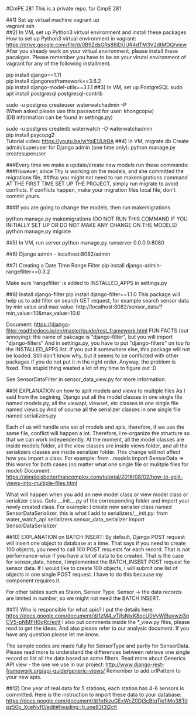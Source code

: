 #CmPE 281
This is a private repo. for CmpE 281

##1) Set up virtual machine
 vagrant up  
 vagrant ssh  
##2) In VM, set up Python3 virtual environment and install these packages
 How to set up Python3 virtual environment in vagrant: https://drive.google.com/file/d/0B9ZdsGRs88lDUUR4dTM3V2dtMDQ/view
 After you already work on your virtual environment, please install these pacakges. 
 Please remember you have to be on your virutal environment of vagrant for any of the following installment.
 
 pip install django==1.11  
 pip install djangorestframework==3.6.2  
 pip install django-model-utils==3.1.1
##3) In VM, set up PostgreSQL
  sudo apt install postgresql postgresql-contrib  

  sudo -u postgres createuser waterwatchadmin -P  
  (When asked please use this password for user: khongcopw)  
  (DB information can be found in settings.py)  

  sudo -u postgres createdb waterwatch -O waterwatchadmin  
  pip install psycopg2  
  Tutorial video: https://youtu.be/wYqiEUlJrBA
##4) In VM, migrate db
Create admin/superuser for Django admin (one time only):
  python manage.py createsuperuser  

###Every time we make a update/create new models run these commands:  
###However, since Thy is working on the models, and she committed the migrations file, 
###so you might not need to run makemigrations command AT THE FIRST TIME SET UP THE PROJECT, simply run migrate to avoid conflicts. If conflicts happen, make your migration files local file, don't commit yours.

###If you are going to change the models, then run makemigrations

  python manage.py makemigrations (DO NOT RUN THIS COMMAND IF YOU INITIALLY SET UP OR DO NOT MAKE ANY CHANGE ON THE MODELS)  
  python manage.py migrate  

##5) In VM, run server
  python manage.py runserver 0.0.0.0:8080   

##6) Django admin - localhost:8082/admin

##7) Creating a Date Time Range Filter
  pip install django-admin-rangefilter==0.3.2

  Make sure 'rangefilter' is added to INSTALLED_APPS in settings.py

##8) Install django-filter
  pip install django-filter==1.1.0
  This package will help us to add filter on search GET request, for example search sensor data by min value and max value: 
  http://localhost:8082/sensor_data/?min_value=10&max_value=10.6
  
  Document: https://django-filter.readthedocs.io/en/master/guide/rest_framework.html 
  FUN FACTS (but annoying): the name of pakcage is "django-filter", but you will import "django-filters" 
  And in settings.py, you have to put "django-filters" on top fo the INSTALLED_APPS list. If you put it somewhere else, this package will not be loaded. 
  Still don't know why, but it seems to be conflicted with other packages if you do not put it in the right order. Anyway, the problem is fixed. 
  This stupid thing wasted a lot of my time to figure out :D 
  
  See SensorDataFilter in sensor_data_view.py for more information.
  
##9) EXPLANATION on how to split models and views to multiple files
  As I said from the begining, Django put all the model classes in one single file named models.py, all the viewapi, viewset, etc classes in one single file named views.py 
  And of course all the serializer classes in one single file named serializers.py
  
  Each of us will handle one set of models and apis, therefore, if we use the same file, conflict will happen a lot. 
  Therefore, I re-organize the structure so that we can work independently. 
  At the moment, all the model classes are inside models folder, all the view classes are inside views folder, and all the serializers classes are inside serializer folder. 
  This change will not affect how you import a class. For example: from ..models import SensorData => this works for both cases (no matter what one single file or mulitple files for model) 
  Document: https://simpleisbetterthancomplex.com/tutorial/2016/08/02/how-to-split-views-into-multiple-files.html
  
  What will happen when you add an new model class or view model class or serializer class. Goto \_\_init__.py of the corresponding folder and import your newly created class. 
  For example: I create new serialier class named SensorDataSerializer, this is what I add to serializers/\_\_init.py: from water_watch_api.serializers.sensor_data_serializer import SensorDataSerializer
  
##10) EXPLANATION on BATCH INSERT:
  By default, Django POST request will insert one object to database at a time. That says if you need to create 100 objects, you need to call 100 POST requests for each record.
  That is not performance-wise if you have a lot of data to be created. That is the case for sensor_data, hence, I implemented the BATCH_INSERT POST request for sensor data.
  If I would like to create 100 objects, I will submit one list of objects in one single POST request.
  I have to do this because my component requires it.
  
  For other tables such as Staion, Sensor Type, Sensor -> the data records are limited in number, so we might not need the BATCH INSERT.
  
##11) Who is responsible for what apis? 
  I put the details here: https://docs.google.com/document/d/1zM4_vTjfsNixK8qcU0VyWiBuvwzj3qCV5-pNMFH0qRc/edit 
  I also put comments inside the \*\_view.py files, please read to get the ideas. And also please refer to our analysis document.
  If you have any question please let me know.
    
  The sample codes are made fully for SensorType and partly for SensorData.
  Please read more to understand the differences between retrieve one single record or list all the data based on some filters. 
  Read more about Generics API view - the one we use in our project: http://www.django-rest-framework.org/api-guide/generic-views/
  Remember to add urlPattern to your new apis.
  
##12) One year of real data for 5 stations, each station has 4-6 sensors is committed.
Here is the instruction to import these data to your database: https://docs.google.com/document/d/1ofkzuGExWcZ0Dj3cBtqTie1lMo38Tdpz50o_XceNyf0/edit#heading=h.une83t3i2cfi
  
